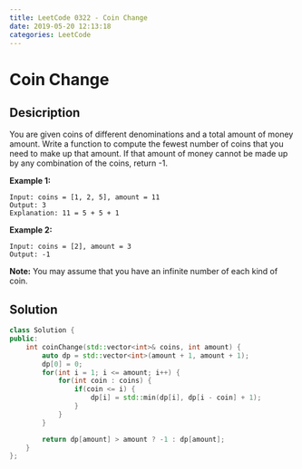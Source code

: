 ```yaml
---
title: LeetCode 0322 - Coin Change
date: 2019-05-20 12:13:18
categories: LeetCode
---
```

# Coin Change

<!--more-->

## Desicription

You are given coins of different denominations and a total amount of money amount. Write a function to compute the fewest number of coins that you need to make up that amount. If that amount of money cannot be made up by any combination of the coins, return -1.

**Example 1:**

```
Input: coins = [1, 2, 5], amount = 11
Output: 3 
Explanation: 11 = 5 + 5 + 1
```

**Example 2:**

```
Input: coins = [2], amount = 3
Output: -1
```

**Note:**
You may assume that you have an infinite number of each kind of coin.

## Solution

```cpp
class Solution {
public:
    int coinChange(std::vector<int>& coins, int amount) {
        auto dp = std::vector<int>(amount + 1, amount + 1);
        dp[0] = 0;
        for(int i = 1; i <= amount; i++) {
            for(int coin : coins) {
                if(coin <= i) {
                    dp[i] = std::min(dp[i], dp[i - coin] + 1);
                }
            }
        }

        return dp[amount] > amount ? -1 : dp[amount];
    }
};
```